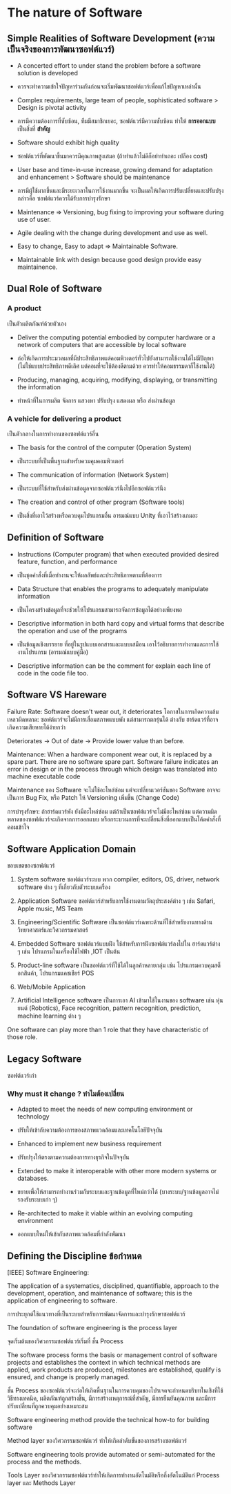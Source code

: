 # The nature of Software

## Simple Realities of Software Development (ความเป็นจริงของการพัฒนาซอฟต์แวร์)

- A concerted effort to under stand the problem before a software solution is developed
- ควรจะทำความเข้าใจปัญหาร่วมกันก่อนจะเริ่มพัฒนาซอฟต์แวร์เพื่อแก้ไขปัญหาเหล่านั้น

- Complex requirements, large team of people, sophisticated software > Design is pivotal activity

- การมีความต้องการที่ซับซ้อน, ทีมมีสมาชิกเยอะ, ซอฟต์แวร์มีความซับซ้อน ทำให้ **การออกแบบ** เป็นสิ่งที่ **สำคัญ**

- Software should exhibit high quality

- ซอฟต์แวร์ที่พัฒนาขึ้นมาควรมีคุณภาพสูงเสมอ​ (ถ้าทำแล้วไม่ดีก็อย่าทำเถอะ เปลือง cost)

- User base and time-in-use increase, growing demand for adaptation and enhancement > Software should be maintenance

- การมีผู้ใช้มากขึ้นและมีระยะเวลาในการใช้งานมากขึ้น จะเป็นผลให้เกิดการปรับเปลี่ยนและปรับปรุง กล่าวคือ ซอฟต์แวร์ควรได้รับการบำรุงรักษา

- Maintenance => Versioning, bug fixing to improving your software during use of user.

- Agile dealing with the change during development and use as well.

- Easy to change, Easy to adapt => Maintainable Software.

- Maintainable link with design because good design provide easy maintainence.



## Dual Role of Software

### A product

เป็นตัวผลิตภัณฑ์ด้วยตัวเอง

- Deliver the computing potential embodied by computer hardware or a network of computers that are accessible by local software

- ก่อให้เกิดการประมวลผลที่มีประสิทธิภาพแต่คอมพิวเตอร์ทั่วไปยังสามารถใช้งานได้ไม่มีปัญหา (ไม่ใช่แบบประสิทธิภาพดีเลิศ แต่คอมที่จะใช้ต้องดีตามด้วย ควรทำให้คอมธรรมดาก็ใช้งานได้)

- Producing, managing, acquiring, modifying, displaying, or transmitting the information

- ทำหน้าที่ในการผลิต จัดการ แสวงหา ปรับปรุง แสดงผล หรือ ส่งผ่านข้อมูล

### A vehicle for delivering a product

เป็นตัวกลางในการทำงานของซอฟต์แวร์อื่น

- The basis for the control of the computer (Operation System)

- เป็นระบบที่เป็นพื้นฐานสำหรับควมคุมคอมพิวเตอร์ 

- The communication of information (Network System)

- เป็นระบบที่ใช้สำหรับส่งผ่านข้อมูลจากซอฟต์แวร์นึงไปอีกซอฟต์แวร์นึง

- The creation and control of other program (Software tools)

- เป็นสิ่งที่เอาไว้สร้างหรือควบคุมโปรแกรมอื่น อารมณ์แบบ Unity ที่เอาไว้สร้างเกมอะ

## Definition of Software

- Instructions (Computer program) that when executed provided desired feature, function, and performance

- เป็นชุดคำสั่งที่เมื่อทำงานจะให้ผลลัพธ์และประสิทธิภาพตามที่ต้องการ

- Data Structure that enables the programs to adequately manipulate information

- เป็นโครงสร้างข้อมูลที่จะช่วยให้โปรแกรมสามารถจัดการข้อมูลได้อย่างเพียงพอ

- Descriptive information in both hard copy and virtual forms that describe the operation and use of the programs

- เป็นข้อมูลเชิงบรรยาย ที่อยู่ในรูปแบบเอกสารและแบบเสมือน เอาไว้อธิบายการทำงานและการใช้งานโปรแกรม (อารมณ์แบบคู่มือ) 

- Descriptive information can be the comment for explain each line of code in the code file too.

## Software VS Hareware

Failure Rate: Software doesn't wear out, it deteriorates
โอกาสในการเกิดความล้มเหลวผิดพลาด: ซอฟต์แวร์จะไม่มีการเสื่อมสภาพแบบพัง แต่สามารถตกรุ่นได้ ต่างกับ ฮาร์ดแวร์ที่อาจเกิดความเสียหายได้ง่ายกว่า

Deteriorates -> Out of date -> Provide lower value than before.

Maintenance: When a hardware component wear out, it is replaced by a spare part. There are no software spare part. Software failure indicates an error in design or in the process through which design was translated into machine executable code

Maintenance ของ Software จะไม่ใช้อะไหล่ซ่อม แต่จะเปลี่ยนเวอร์ชันของ Software อาจจะเป็นการ Bug Fix, หรือ Patch ให้ Versioning เพิ่มขึ้น (Change Code)

การบำรุงรักษา: ถ้าฮาร์ดแวร์พัง ยังมีอะไหล่ซ่อม แต่ถ้าเป็นซอฟต์แวร์จะไม่มีอะไหล่ซ่อม แต่ความผิดพลาดของซอฟต์แวร์จะเกิดจากการออกแบบ หรือกระบวนการที่จะเปลี่ยนสิ่งที่ออกแบบเป็นโค้ดคำสั่งที่คอมเข้าใจ

## Software Application Domain

ขอบเขตของซอฟต์แวร์

1) System software ซอฟต์แวร์ระบบ พวก compiler, editors, OS, driver, network software ต่าง ๆ ที่เกี่ยวกับตัวระบบเครื่อง

2) Application Software ซอฟต์แวร์สำหรับการใช้งานตามวัตถุประสงค์ต่าง ๆ เช่น Safari, Apple music, MS Team

3) Engineering/Scientific Software เป็นซอฟต์แวร์เฉพาะด้านที่ใช้สำหรับงานทางด้านวิทยาศาสตร์และวิศวกรรมศาสตร์

4) Embedded Software ซอฟต์แวร์แบบฝัง ใช้สำหรับการฝังซอฟต์แวร์ลงไปใน ฮาร์ดแวร์ต่าง ๆ เช่น โปรแกรมในเครื่องใช้ไฟฟ้า ,IOT เป็นต้น

5) Product-line software เป็นซอฟต์แวร์ที่ใช้ได้ในลูกค้าหลายกลุ่ม เช่น โปรแกรมควบคุมสต็อกสินค้า, โปรแกรมแคชเชียร์ POS

6) Web/Mobile Application 

7) Artificial Intelligence software เป็นการเอา AI เข้ามาใช้ในงานของ software เช่น หุ่นยนต์ (Robotics), Face recognition, pattern recognition, prediction, machine learning ต่าง ๆ

One software can play more than 1 role that they have characteristic of those role.

## Legacy Software
ซอฟต์แวร์เก่า

### Why must it change ? ทำไมต้องเปลี่ยน

- Adapted to meet the needs of new computing environment or technology
- ปรับให้เข้ากับความต้องการของสภาพแวดล้อมและเทคโนโลยีปัจจุบัน

- Enhanced to implement new business requirement 
- ปรับปรุงให้ตรงตามความต้องการทางธุรกิจในปัจจุบัน

- Extended to make it interoperable with other more modern systems or databases.
- ขยายเพื่อให้สามารถทำงานร่วมกับระบบและฐานข้อมูลที่ใหม่กว่าได้ (บางระบบ/ฐานข้อมูลอาจไม่รองรับระบบเก่า ๆ)

- Re-architected to make it viable within an evolving computing environment
- ออกแบบใหม่ให้เข้ากับสภาพแวดล้อมที่กำลังพัฒนา

## Defining the Discipline ข้อกำหนด

[IEEE] Software Engineering:

The application of a systematics, disciplined, quantifiable, approach to the development, operation, and maintenance of software; this is the application of engineering to software.

การประยุกต์ใช้แนวทางที่เป็นระบบสำหรับการพัฒนาจัดการและบำรุงรักษาซอฟต์แวร์

The foundation of software engineering is the process layer 

จุดเริ่มต้นของวิศวกรรมซอฟต์แวร์เริ่มที่ ชั้น Process

The software process forms the basis or management control of software projects and establishes the context in which technical methods are applied, work products are produced, milestones are established, qualify is ensured, and change is properly managed.

ชั้น Process ของซอฟต์แวร์จะก่อให้เกิดพื้นฐานในการควบคุมของโปรเจคจะกำหนดบริบทในเชิงที่ใช้วิธีทางเทคนิค, ผลิตภัณฑ์ถูกสร้างขึ้น, มีการสร้างเหตุการณ์ที่สำคัญ, มีการยืนยันคุณภาพ และมีการปรับเปลี่ยนที่ถูกควบคุมอย่างเหมาะสม

Software engineering method provide the technical how-to for building software

Method layer ของวิศวกรรมซอฟต์แวร์ ทำให้เกิดลำดับขั้นของการสร้างซอฟต์แวร์

Software engineering tools provide automated or semi-automated for the process and the methods.

Tools Layer ของวิศวกรรมซอฟต์แวร์ทำให้เกิดการทำงานอัตโนมัติหรือกึ่งอัตโนมัติแก่ Process layer และ Methods Layer

